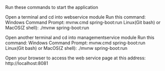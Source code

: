 Run these commands to start the application

Open a terminal and cd into webservice module
  Run this command:
    Windows Command Prompt: mvnw.cmd spring-boot:run
    Linux(Git bash) or MacOS(Z shell): ./mvnw spring-boot:run

Open another terminal and cd into managementservice module
Run this command:
    Windows Command Prompt: mvnw.cmd spring-boot:run
    Linux(Git bash) or MacOS(Z shell): ./mvnw spring-boot:run


Open your browser to access the web service page at this address: http://localhost:8081